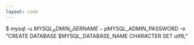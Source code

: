 ```yaml
---
layout: code
---
```


$ mysql -u $MYSQL_ADMIN_USERNAME -p$MYSQL_ADMIN_PASSWORD -e "CREATE DATABASE $MYSQL_DATABASE_NAME CHARACTER SET utf8;"
